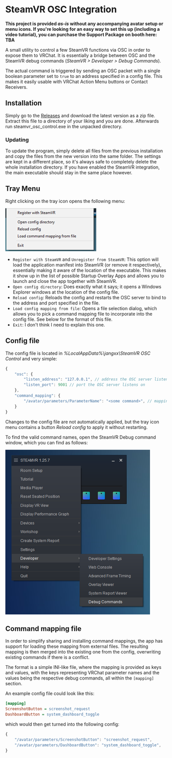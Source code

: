 # SteamVR OSC Integration

**This project is provided *as-is* without any accompanying avatar setup or menu icons. If you're looking for an easy way to set this up (including a video tutorial), you can purchase the Support Package on booth here: TBA**

A small utility to control a few SteamVR functions via OSC in order to expose them to VRChat.
It is essentially a bridge between OSC and the SteamVR debug commands (_SteamVR > Developer > Debug Commands_).

The actual command is triggered by sending an OSC packet with a single boolean parameter set to `true` to an address specified in a config file.
This makes it easily usable with VRChat Action Menu buttons or Contact Receivers.

## Installation

Simply go to the [Releases](https://github.com/jangxx/steamvr-osc-control/releases) and download the latest version as a zip file.
Extract this file to a directory of your liking and you are done.
Afterwards run steamvr_osc_control.exe in the unpacked directory.

### Updating

To update the program, simply delete all files from the previous installation and copy the files from the new version into the same folder.
The settings are kept in a different place, so it's always safe to completely delete the whole installation directory.
If you have enabled the SteamVR integration, the main executable should stay in the same place however.

## Tray Menu

Right clicking on the tray icon opens the following menu:

![Tray menu screenshot](/assets/gh_tray_menu.png)

- `Register with SteamVR` and `Unregister from SteamVR`: This option will load the application manifest into SteamVR (or remove it respectively), essentially making it aware of the location of the executable. This makes it show up in the list of possible Startup Overlay Apps and allows you to launch and close the app together with SteamVR.
- `Open config directory`: Does exactly what it says; it opens a Windows Explorer windows at the location of the config file.
- `Reload config`: Reloads the config and restarts the OSC server to bind to the address and port specified in the file.
- `Load config mapping from file`: Opens a file selection dialog, which allows you to pick a command mapping file to incorporate into the config file. See below for the format of this file.
- `Exit`: I don't think I need to explain this one.

## Config file

The config file is located in _%LocalAppData%\jangxx\SteamVR OSC Control_ and very simple:

```js
{
    "osc": {
        "listen_address": "127.0.0.1", // address the OSC server listens on
        "listen_port": 9001 // port the OSC server listens on
    },
    "command_mapping": {
        "/avatar/parameters/ParameterName": "<some command>", // mapping between the parameters and the debug commands
    }
}
```

Changes to the config file are not automatically applied, but the tray icon menu contains a button _Reload config_ to apply it without restarting.

To find the valid command names, open the SteamVR Debug command window, which you can find as follows:

![SteamVR Debug Commands](/assets/gh_steamvr_debug.png)

## Command mapping file

In order to simplify sharing and installing command mappings, the app has support for loading these mapping from external files.
The resulting mapping is then merged into the existing one from the config, overwriting existing commands if there is a conflict.

The format is a simple INI-like file, where the mapping is provided as keys and values, with the keys representing VRChat parameter names and the values being the respective debug commands, all within the `[mapping]` section.

An example config file could look like this:

```ini
[mapping]
ScreenshotButton = screenshot_request
DashboardButton = system_dashboard_toggle
```

which would then get turned into the following config:

```js
{
	"/avatar/parameters/ScreenshotButton": "screenshot_request",
	"/avatar/parameters/DashboardButton": "system_dashboard_toggle",
}
```